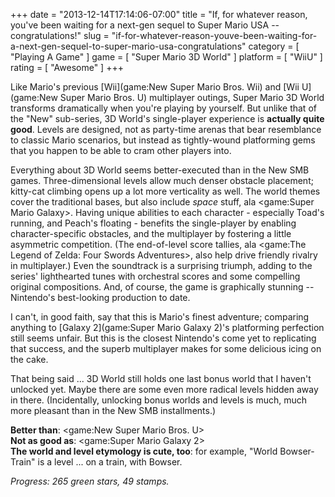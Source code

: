 +++
date = "2013-12-14T17:14:06-07:00"
title = "If, for whatever reason, you've been waiting for a next-gen sequel to Super Mario USA -- congratulations!"
slug = "if-for-whatever-reason-youve-been-waiting-for-a-next-gen-sequel-to-super-mario-usa-congratulations"
category = [ "Playing A Game" ]
game = [ "Super Mario 3D World" ]
platform = [ "WiiU" ]
rating = [ "Awesome" ]
+++

Like Mario's previous [Wii](game:New Super Mario Bros. Wii) and [Wii U](game:New Super Mario Bros. U) multiplayer outings, Super Mario 3D World transforms dramatically when you're playing by yourself.  But unlike that of the "New" sub-series, 3D World's single-player experience is <b>actually quite good</b>.  Levels are designed, not as party-time arenas that bear resemblance to classic Mario scenarios, but instead as tightly-wound platforming gems that you happen to be able to cram other players into.

Everything about 3D World seems better-executed than in the New SMB games.  Three-dimensional levels allow much denser obstacle placement; kitty-cat climbing opens up a lot more verticality as well.  The world themes cover the traditional bases, but also include <i>space</i> stuff, ala <game:Super Mario Galaxy>.  Having unique abilities to each character - especially Toad's running, and Peach's floating - benefits the single-player by enabling character-specific obstacles, and the multiplayer by fostering a little asymmetric competition.  (The end-of-level score tallies, ala <game:The Legend of Zelda: Four Swords Adventures>, also help drive friendly rivalry in multiplayer.)  Even the soundtrack is a surprising triumph, adding to the series' lighthearted tunes with orchestral scores and some compelling original compositions.  And, of course, the game is graphically stunning -- Nintendo's best-looking production to date.

I can't, in good faith, say that this is Mario's finest adventure; comparing anything to [Galaxy 2](game:Super Mario Galaxy 2)'s platforming perfection still seems unfair.  But this is the closest Nintendo's come yet to replicating that success, and the superb multiplayer makes for some delicious icing on the cake.

That being said ... 3D World still holds one last bonus world that I haven't unlocked yet.  Maybe there are some even more radical levels hidden away in there.  (Incidentally, unlocking bonus worlds and levels is much, much more pleasant than in the New SMB installments.)

<b>Better than</b>: <game:New Super Mario Bros. U>  
<b>Not as good as</b>: <game:Super Mario Galaxy 2>  
<b>The world and level etymology is cute, too</b>: for example, "World Bowser-Train" is a level ... on a train, with Bowser.

<i>Progress: 265 green stars, 49 stamps.</i>
